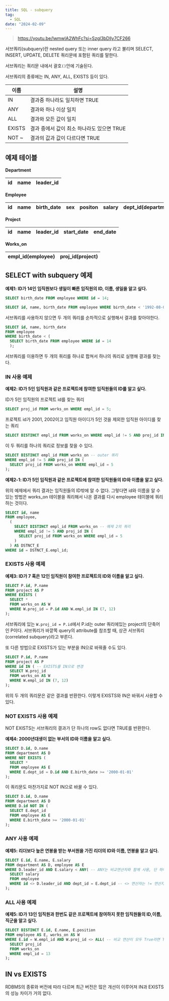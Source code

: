 ```yaml
---
title: SQL - subquery
tag:
  - SQL
date: "2024-02-09"
---
```


> https://youtu.be/lwmwlA2WhFc?si=Szgl3bDlly7CF266

서브쿼리(subquery)란 nested query 또는 inner query 라고 불리며
SELECT, INSERT, UPDATE, DELETE 쿼리문에 포함된 쿼리를 말한다.

<!-- end -->

서브쿼리는 쿼리문 내에서 괄호`()`안에 기술된다.

서브쿼리의 종류에는 IN, ANY, ALL, EXISTS 등이 있다.

| 이름   | 설명                                       |
| ------ | ------------------------------------------ |
| IN     | 결과중 하나라도 일치하면 TRUE              |
| ANY    | 결과와 하나 이상 일치                      |
| ALL    | 결과와 모든 값이 일치                      |
| EXISTS | 결과 중에서 값이 최소 하나라도 있으면 TRUE |
| NOT ~  | 결과의 값과 값이 다르다면 TRUE             |

## 예제 테이블

**Department**

| id  | name | leader_id |
| --- | ---- | --------- |

**Employee**

| id  | name | birth_date | sex | positon | salary | dept_id(department) |
| --- | ---- | ---------- | --- | ------- | ------ | ------------------- |

**Project**

| id  | name | leader_id | start_date | end_date |
| --- | ---- | --------- | ---------- | -------- |

**Works_on**

| empl_id(employee) | proj_id(project) |
| ----------------- | ---------------- |

## SELECT with subquery 예제

**예제1: ID가 14인 임직원보다 생일이 빠른 임직원의 ID, 이름, 생일을 알고 싶다.**

```sql
SELECT birth_date FROM employee WHERE id = 14;
```

```sql
SELECT id, name, birth_date FROM employee WHERE birth_date < '1992-08-04';
```

서브쿼리를 사용하지 않으면 두 개의 쿼리를 순차적으로 실행해서 결과를 찾아야한다.

```sql
SELECT id, name, birth_date
FROM employee
WHERE birth_date < (
  SELECT birth_date FROM employee WHERE id = 14
  );
```

서브쿼리를 이용하면 두 개의 쿼리를 하나로 합쳐서 하나의 쿼리로 실행해 결과를 찾는다.

### IN 사용 예제

**예제2: ID가 5인 임직원과 같은 프로젝트에 참여한 임직원들의 ID를 알고 싶다.**

ID가 5인 임직원의 프로젝트 id를 찾는 쿼리

```sql
SELECT proj_id FROM works_on WHERE empl_id = 5;
```

프로젝트 id가 2001, 2002이고 임직원 아이디가 5인 것을 제외한 임직원 아이디를 찾는 쿼리

```sql
SELECT DISTINCT empl_id FROM works_on WHERE empl_id != 5 AND proj_id IN (2001, 2002);
```

이 두 쿼리를 하나의 쿼리로 정보를 찾을 수 있다.

```sql
SELECT DISTINCT empl_id FROM works_on -- outer 쿼리
WHERE empl_id != 5 AND proj_id IN (
  SELECT proj_id FROM works_on WHERE empl_id = 5
);
```

**예제2-1: ID가 5인 임직원과 같은 프로젝트에 참여한 임직원들의 ID와 이름을 알고 싶다.**

위의 예제에서 쿼리 결과는 임직원들의 ID밖에 알 수 없다.
그렇다면 id와 이름을 알 수 있는 방법은 works_on 테이블을 쿼리해서 나온 결과를 다시 employee 테이블에 쿼리하는 것이다.

```sql
SELECT id, name
FROM employee,
  (
    SELECT DISTINCT empl_id FROM works_on -- 예제 2의 쿼리
    WHERE empl_id != 5 AND proj_id IN (
      SELECT proj_id FROM works_on WHERE empl_id = 5
    )
  ) AS DSTNCT_E
WHERE id = DSTNCT_E.empl_id;
```

### EXISTS 사용 예제

**예제3: ID가 7 혹은 12인 임직원이 참여한 프로젝트의 ID와 이름을 알고 싶다.**

```sql
SELECT P.id, P.name
FROM project AS P
WHERE EXISTS (
  SELECT *
  FROM works_on AS W
  WHERE W.proj_id = P.id AND W.empl_id IN (7, 12)
);
```

서브쿼리에 있는 `W.proj_id = P.id`에서 P.id는 outer 쿼리에있는 project의 단축어인 P이다.
서브쿼리가 바깥쪽 query의 attribute를 참조할 때, 상관 서브쿼리(correlated subquery)라고 부른다.

또 다른 방법으로 EXISTS가 있는 부분을 IN으로 바꿔줄 수도 있다.

```sql
SELECT P.id, P.name
FROM project AS P
WHERE id IN ( -- EXISTS를 IN으로 변경
  SELECT W.proj_id
  FROM works_on AS W
  WHERE W.empl_id IN (7, 12)
);
```

위의 두 개의 쿼리문은 같은 결과를 반환한다.
이렇게 EXISTS와 IN은 바꿔서 사용할 수 있다.

### NOT EXISTS 사용 예제

NOT EXISTS는 서브쿼리의 결과가 단 하나의 row도 없다면 TRUE를 반환한다.

**예제4: 2000년대생이 없는 부서의 ID와 이름을 알고 싶다.**

```sql
SELECT D.id, D.name
FROM department AS D
WHERE NOT EXISTS (
  SELECT *
  FROM employee AS E
  WHERE E.dept_id = D.id AND E.birth_date >= '2000-01-01'
);
```

이 쿼리문도 마찬가지로 NOT IN으로 바꿀 수 있다.

```sql
SELECT D.id, D.name
FROM department AS D
WHERE D.id NOT IN (
  SELECT E.dept_id
  FROM employee AS E
  WHERE E.birth_date >= '2000-01-01'
);
```

### ANY 사용 예제

**예제5: 리더보다 높은 연봉을 받는 부서원을 가진 리더의 ID와 이름, 연봉을 알고 싶다.**

```sql
SELECT E.id, E.name, E.salary
FROM department AS D, employee AS E
WHERE D.leader_id AND E.salary < ANY( -- ANY는 비교연산자와 함께 사용, 단 하나라도 True라면 True
  SELECT salary
  FROM employee
  WHERE id <> D.leader_id AND dept_id = E.dept_id -- <> 연산자는 != 연산자와 같다
);
```

### ALL 사용 예제

**예제5: ID가 13인 임직원과 한번도 같은 프로젝트에 참여하지 못한 임직원들의 ID,이름,직군을 알고 싶다.**

```sql
SELECT DISTINCT E.id, E.name, E.position
FROM employee AS E, works_on AS W
WHERE E.id = W.empl_id AND W.proj_id <> ALL( -- 비교 연산이 모두 True라면 True를 반환
  SELECT proj_id
  FROM works_on
  WHERE empl_id = 13
);
```

## IN vs EXISTS

RDBMS의 종류와 버전에 따라 다르며 최근 버전은 많은 개선이 이루어져 IN과 EXISTS의 성능 차이가 거의 없다.
